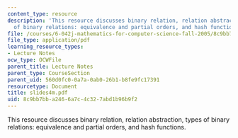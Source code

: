 ```yaml
---
content_type: resource
description: 'This resource discusses binary relation, relation abstraction, types
  of binary relations: equivalence and partial orders, and hash functions.'
file: /courses/6-042j-mathematics-for-computer-science-fall-2005/8c9bb7bba2466a7c4c327abd1b96b9f2_slides4m.pdf
file_type: application/pdf
learning_resource_types:
- Lecture Notes
ocw_type: OCWFile
parent_title: Lecture Notes
parent_type: CourseSection
parent_uid: 560d0fc0-0a7a-0ab0-26b1-b8fe9fc17391
resourcetype: Document
title: slides4m.pdf
uid: 8c9bb7bb-a246-6a7c-4c32-7abd1b96b9f2
---
```

This resource discusses binary relation, relation abstraction, types of binary relations: equivalence and partial orders, and hash functions.

